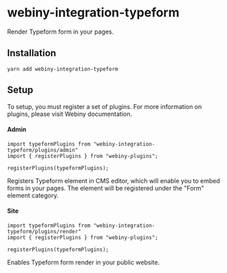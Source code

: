 # webiny-integration-typeform

Render Typeform form in your pages.

## Installation
`yarn add webiny-integration-typeform`

## Setup
To setup, you must register a set of plugins. For more information on plugins, please visit Webiny documentation.

#### Admin

```
import typeformPlugins from "webiny-integration-typeform/plugins/admin"
import { registerPlugins } from "webiny-plugins";

registerPlugins(typeformPlugins);
```

Registers Typeform element in CMS editor, which will enable you to embed forms in your pages. 
The element will be registered under the "Form" element category.

#### Site
```
import typeformPlugins from "webiny-integration-typeform/plugins/render"
import { registerPlugins } from "webiny-plugins";

registerPlugins(typeformPlugins);
```

Enables Typeform form render in your public website.

